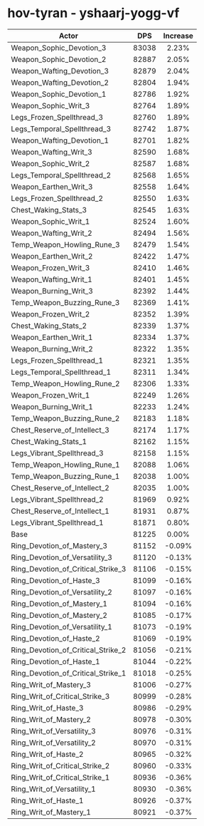 # hov-tyran - yshaarj-yogg-vf
| Actor | DPS | Increase |
|---|:---:|:---:|
|Weapon_Sophic_Devotion_3|83038|2.23%|
|Weapon_Sophic_Devotion_2|82887|2.05%|
|Weapon_Wafting_Devotion_3|82879|2.04%|
|Weapon_Wafting_Devotion_2|82804|1.94%|
|Weapon_Sophic_Devotion_1|82786|1.92%|
|Weapon_Sophic_Writ_3|82764|1.89%|
|Legs_Frozen_Spellthread_3|82760|1.89%|
|Legs_Temporal_Spellthread_3|82742|1.87%|
|Weapon_Wafting_Devotion_1|82701|1.82%|
|Weapon_Wafting_Writ_3|82590|1.68%|
|Weapon_Sophic_Writ_2|82587|1.68%|
|Legs_Temporal_Spellthread_2|82568|1.65%|
|Weapon_Earthen_Writ_3|82558|1.64%|
|Legs_Frozen_Spellthread_2|82550|1.63%|
|Chest_Waking_Stats_3|82545|1.63%|
|Weapon_Sophic_Writ_1|82524|1.60%|
|Weapon_Wafting_Writ_2|82494|1.56%|
|Temp_Weapon_Howling_Rune_3|82479|1.54%|
|Weapon_Earthen_Writ_2|82422|1.47%|
|Weapon_Frozen_Writ_3|82410|1.46%|
|Weapon_Wafting_Writ_1|82401|1.45%|
|Weapon_Burning_Writ_3|82392|1.44%|
|Temp_Weapon_Buzzing_Rune_3|82369|1.41%|
|Weapon_Frozen_Writ_2|82352|1.39%|
|Chest_Waking_Stats_2|82339|1.37%|
|Weapon_Earthen_Writ_1|82334|1.37%|
|Weapon_Burning_Writ_2|82322|1.35%|
|Legs_Frozen_Spellthread_1|82321|1.35%|
|Legs_Temporal_Spellthread_1|82311|1.34%|
|Temp_Weapon_Howling_Rune_2|82306|1.33%|
|Weapon_Frozen_Writ_1|82249|1.26%|
|Weapon_Burning_Writ_1|82233|1.24%|
|Temp_Weapon_Buzzing_Rune_2|82183|1.18%|
|Chest_Reserve_of_Intellect_3|82174|1.17%|
|Chest_Waking_Stats_1|82162|1.15%|
|Legs_Vibrant_Spellthread_3|82158|1.15%|
|Temp_Weapon_Howling_Rune_1|82088|1.06%|
|Temp_Weapon_Buzzing_Rune_1|82038|1.00%|
|Chest_Reserve_of_Intellect_2|82035|1.00%|
|Legs_Vibrant_Spellthread_2|81969|0.92%|
|Chest_Reserve_of_Intellect_1|81931|0.87%|
|Legs_Vibrant_Spellthread_1|81871|0.80%|
|Base|81225|0.00%|
|Ring_Devotion_of_Mastery_3|81152|-0.09%|
|Ring_Devotion_of_Versatility_3|81120|-0.13%|
|Ring_Devotion_of_Critical_Strike_3|81106|-0.15%|
|Ring_Devotion_of_Haste_3|81099|-0.16%|
|Ring_Devotion_of_Versatility_2|81097|-0.16%|
|Ring_Devotion_of_Mastery_1|81094|-0.16%|
|Ring_Devotion_of_Mastery_2|81085|-0.17%|
|Ring_Devotion_of_Versatility_1|81073|-0.19%|
|Ring_Devotion_of_Haste_2|81069|-0.19%|
|Ring_Devotion_of_Critical_Strike_2|81056|-0.21%|
|Ring_Devotion_of_Haste_1|81044|-0.22%|
|Ring_Devotion_of_Critical_Strike_1|81018|-0.25%|
|Ring_Writ_of_Mastery_3|81006|-0.27%|
|Ring_Writ_of_Critical_Strike_3|80999|-0.28%|
|Ring_Writ_of_Haste_3|80986|-0.29%|
|Ring_Writ_of_Mastery_2|80978|-0.30%|
|Ring_Writ_of_Versatility_3|80976|-0.31%|
|Ring_Writ_of_Versatility_2|80970|-0.31%|
|Ring_Writ_of_Haste_2|80965|-0.32%|
|Ring_Writ_of_Critical_Strike_2|80960|-0.33%|
|Ring_Writ_of_Critical_Strike_1|80936|-0.36%|
|Ring_Writ_of_Versatility_1|80930|-0.36%|
|Ring_Writ_of_Haste_1|80926|-0.37%|
|Ring_Writ_of_Mastery_1|80921|-0.37%|
